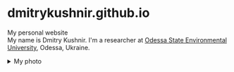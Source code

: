 # dmitrykushnir.github.io
My personal website <br />
My name is Dmitry Kushnir. I'm a researcher at [Odessa State Environmental University](https://odeku.edu.ua/en/main-en/), Odessa, Ukraine.

<!-- ||Spoiler warning: Click to reveal image||![My photo](https://scontent.fiev19-1.fna.fbcdn.net/v/t31.18172-8/12001068_141170602896733_8310692071472705531_o.jpg?_nc_cat=103&ccb=1-7&_nc_sid=09cbfe&_nc_ohc=zq1hnKIoBvsAX-3bNwM&_nc_ht=scontent.fiev19-1.fna&oh=00_AfBMdacIzraI0miH7S211pmBHmJNOpkGNhXzf7j2iO9NoQ&oe=648985D2) -->

<details>
    <summary>My photo</summary>
    <img src="https://scontent.fiev19-1.fna.fbcdn.net/v/t31.18172-8/12001068_141170602896733_8310692071472705531_o.jpg?_nc_cat=103&ccb=1-7&_nc_sid=09cbfe&_nc_ohc=zq1hnKIoBvsAX-3bNwM&_nc_ht=scontent.fiev19-1.fna&oh=00_AfBMdacIzraI0miH7S211pmBHmJNOpkGNhXzf7j2iO9NoQ&oe=648985D2">
</details>